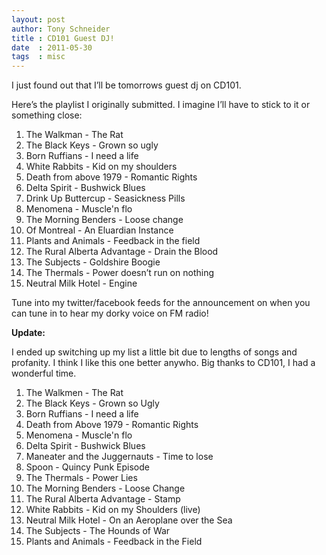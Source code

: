 ```yaml
---
layout: post
author: Tony Schneider
title : CD101 Guest DJ!
date  : 2011-05-30
tags  : misc
---
```


I just found out that I’ll be tomorrows guest dj on CD101.

Here’s the playlist I originally submitted. I imagine I’ll have to stick to it or something close:

1. The Walkman - The Rat
1. The Black Keys - Grown so ugly
1. Born Ruffians - I need a life
1. White Rabbits - Kid on my shoulders
1. Death from above 1979 - Romantic Rights
1. Delta Spirit - Bushwick Blues
1. Drink Up Buttercup - Seasickness Pills
1. Menomena - Muscle'n flo
1. The Morning Benders - Loose change
1. Of Montreal - An Eluardian Instance
1. Plants and Animals - Feedback in the field
1. The Rural Alberta Advantage - Drain the Blood
1. The Subjects - Goldshire Boogie
1. The Thermals - Power doesn’t run on nothing
1. Neutral Milk Hotel - Engine

Tune into my twitter/facebook feeds for the announcement on when you can tune in to hear my dorky voice on FM radio!

**Update:**

I ended up switching up my list a little bit due to lengths of songs and profanity. I think I like this one better anywho. Big thanks to CD101, I had a wonderful time.

1. The Walkmen - The Rat
1. The Black Keys - Grown so Ugly
1. Born Ruffians - I need a life
1. Death from Above 1979 - Romantic Rights
1. Menomena - Muscle'n flo
1. Delta Spirit - Bushwick Blues
1. Maneater and the Juggernauts - Time to lose
1. Spoon - Quincy Punk Episode
1. The Thermals - Power Lies
1. The Morning Benders - Loose Change
1. The Rural Alberta Advantage - Stamp
1. White Rabbits - Kid on my Shoulders (live)
1. Neutral Milk Hotel - On an Aeroplane over the Sea
1. The Subjects - The Hounds of War
1. Plants and Animals - Feedback in the Field
